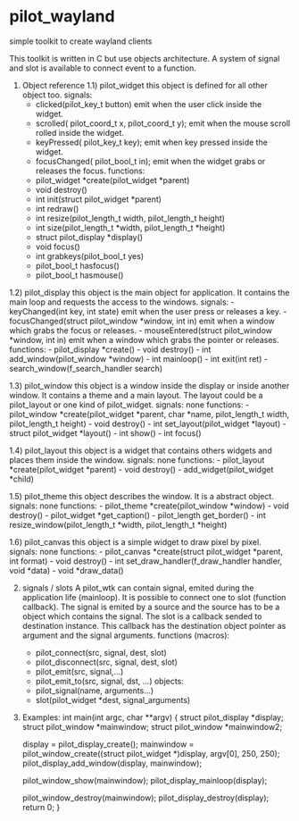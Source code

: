 pilot_wayland
=============

simple toolkit to create wayland clients

This toolkit is written in C but use objects architecture.
A system of signal and slot is available to connect event to a function.

1) Object reference
1.1) pilot_widget
 this object is defined for all other object too.
 signals:
	- clicked(pilot_key_t button)
		emit when the user click inside the widget.
	- scrolled( pilot_coord_t x, pilot_coord_t y);
		emit when the mouse scroll rolled inside the widget.
	- keyPressed( pilot_key_t key);
		emit when key pressed inside the widget.
	- focusChanged( pilot_bool_t in);
		emit when the widget grabs or releases the focus.
 functions:
	- pilot_widget *create(pilot_widget *parent)
	- void destroy()
	- int init(struct pilot_widget *parent)
	- int redraw()
	- int resize(pilot_length_t width, pilot_length_t height)
	- int size(pilot_length_t *width, pilot_length_t *height)
	- struct pilot_display *display()
	- void focus()
	- int grabkeys(pilot_bool_t yes)
	- pilot_bool_t hasfocus()
	- pilot_bool_t hasmouse()

1.2) pilot_display
 this object is the main object for application.
 It contains the main loop and requests the access to the windows.
 signals:
	- keyChanged(int key, int state)
		emit when the user press or releases a key.
	- focusChanged(struct pilot_window *window, int in)
		emit when a window which grabs the focus or releases.
	- mouseEntered(struct pilot_window *window, int in)
		emit when a window which grabs the pointer or releases.
 functions:
	- pilot_display *create()
	- void destroy()
	- int add_window(pilot_window *window)
	- int mainloop()
	- int exit(int ret)
	- search_window(f_search_handler search)

1.3) pilot_window
 this object is a window inside the display or inside another window.
 It contains a theme and a main layout. The layout could be a pilot_layout
 or one kind of pilot_widget.
 signals:
	none
 functions:
	- pilot_window *create(pilot_widget *parent, char *name, pilot_length_t width, pilot_length_t height)
	- void destroy()
	- int set_layout(pilot_widget *layout)
	- struct pilot_widget *layout()
	- int show()
	- int focus()

1.4) pilot_layout
 this object is a widget that contains others widgets
 and places them inside the window.
 signals:
	none
 functions:
	- pilot_layout *create(pilot_widget *parent)
	- void destroy()
	- add_widget(pilot_widget *child)

1.5) pilot_theme
 this object describes the window.
 It is a abstract object.
 signals:
	none
 functions:
	- pilot_theme *create(pilot_window *window)
	- void destroy()
	- pilot_widget *get_caption()
	- pilot_length get_border()
	- int resize_window(pilot_length_t *width, pilot_length_t *height)

1.6) pilot_canvas
 this object is a simple widget to draw pixel by pixel.
 signals:
	none
 functions:
	- pilot_canvas *create(struct pilot_widget *parent, int format)
	- void destroy()
	- int set_draw_handler(f_draw_handler handler, void *data)
	- void *draw_data()

2) signals / slots
 A pilot_wtk can contain signal, emited during the application life (mainloop).
 It is possible to connect one to slot (function callback).
 The signal is emited by a source and the source has to be a object
 which contains the signal.
 The slot is a callback sended to destination instance. This callback
 has the destination object pointer as argument and the signal arguments.
 functions (macros):
	- pilot_connect(src, signal, dest, slot)
	- pilot_disconnect(src, signal, dest, slot)
	- pilot_emit(src, signal,...)
	- pilot_emit_to(src, signal, dst, ...)
 objects:
	- pilot_signal(name, arguments...)
	- slot(pilot_widget *dest, signal_arguments)

3) Examples:
int main(int argc, char **argv)
{
	struct pilot_display *display;
	struct pilot_window *mainwindow;
	struct pilot_window *mainwindow2;

	display = pilot_display_create();
	mainwindow = pilot_window_create((struct pilot_widget *)display, argv[0], 250, 250);
	pilot_display_add_window(display, mainwindow);

	pilot_window_show(mainwindow);
	pilot_display_mainloop(display);

	pilot_window_destroy(mainwindow);
	pilot_display_destroy(display);
	return 0;
}
